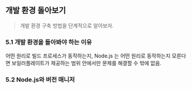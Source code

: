 ## 개발 환경 돌아보기

> 개발 환경 구축 방법을 단계적으로 알아보자.

### 5.1 개발 환경을 돌아봐야 하는 이유

어떤 원리로 빌드 프로세스가 동작하는지, Node.js 는 어떤 원리로 동작하는지 모른다면 보일러플레이트가 제공하는 범위 안에서만 문제를 해결할 수 밖에 없음.

### 5.2 Node.js와 버전 매니저
